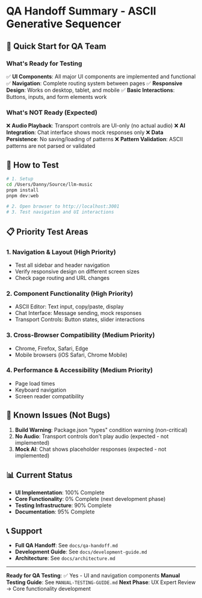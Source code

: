 # QA Handoff Summary - ASCII Generative Sequencer

## 🎯 Quick Start for QA Team

### What's Ready for Testing
✅ **UI Components**: All major UI components are implemented and functional
✅ **Navigation**: Complete routing system between pages
✅ **Responsive Design**: Works on desktop, tablet, and mobile
✅ **Basic Interactions**: Buttons, inputs, and form elements work

### What's NOT Ready (Expected)
❌ **Audio Playback**: Transport controls are UI-only (no actual audio)
❌ **AI Integration**: Chat interface shows mock responses only
❌ **Data Persistence**: No saving/loading of patterns
❌ **Pattern Validation**: ASCII patterns are not parsed or validated

## 🚀 How to Test

```bash
# 1. Setup
cd /Users/Danny/Source/llm-music
pnpm install
pnpm dev:web

# 2. Open browser to http://localhost:3001
# 3. Test navigation and UI interactions
```

## 📋 Priority Test Areas

### 1. **Navigation & Layout** (High Priority)
- Test all sidebar and header navigation
- Verify responsive design on different screen sizes
- Check page routing and URL changes

### 2. **Component Functionality** (High Priority)
- ASCII Editor: Text input, copy/paste, display
- Chat Interface: Message sending, mock responses
- Transport Controls: Button states, slider interactions

### 3. **Cross-Browser Compatibility** (Medium Priority)
- Chrome, Firefox, Safari, Edge
- Mobile browsers (iOS Safari, Chrome Mobile)

### 4. **Performance & Accessibility** (Medium Priority)
- Page load times
- Keyboard navigation
- Screen reader compatibility

## 🐛 Known Issues (Not Bugs)

1. **Build Warning**: Package.json "types" condition warning (non-critical)
2. **No Audio**: Transport controls don't play audio (expected - not implemented)
3. **Mock AI**: Chat shows placeholder responses (expected - not implemented)

## 📊 Current Status

- **UI Implementation**: 100% Complete
- **Core Functionality**: 0% Complete (next development phase)
- **Testing Infrastructure**: 90% Complete
- **Documentation**: 95% Complete

## 📞 Support

- **Full QA Handoff**: See `docs/qa-handoff.md`
- **Development Guide**: See `docs/development-guide.md`
- **Architecture**: See `docs/architecture.md`

---

**Ready for QA Testing**: ✅ Yes - UI and navigation components
**Manual Testing Guide**: See `MANUAL-TESTING-GUIDE.md`
**Next Phase**: UX Expert Review → Core functionality development
